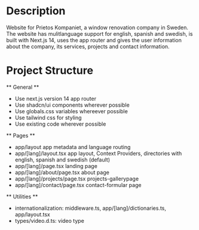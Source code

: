 # Description
Website for Prietos Kompaniet, a window renovation company in Sweden. The website has mulitlanguage support for english, spanish and swedish, is built with Next.js 14, uses the app router and gives the user information about the company, its services, projects and contact information.

# Project Structure
** General ** 
- Use next.js version 14 app router
- Use shadcn/ui components wherever possible
- Use globals.css variables whereever possible
- Use tailwind css for styling
- Use existing code wherever possible

** Pages **
- app/layout app metadata and language routing
- app/[lang]/layout.tsx app layout, Context Providers, directories with english, spanish and swedish (default)
- app/[lang]/page.tsx landing page
- app/[lang]/about/page.tsx about page
- app/[lang]/projects/page.tsx projects-gallerypage
- app/[lang]/contact/page.tsx contact-formular page

** Utilities ** 
- internationalization: middleware.ts, app/[lang]/dictionaries.ts, app/layout.tsx
- types/video.d.ts: video type
